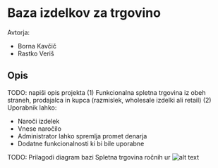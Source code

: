 # Baza izdelkov za trgovino

Avtorja:
* Borna Kavčič
* Rastko Veriš

## Opis

TODO: napiši opis projekta
(1) Funkcionalna spletna trgovina iz obeh straneh, prodajalca in kupca (razmislek, wholesale izdelki ali retail) (2) Uporabnik lahko:  
    
* Naroči izdelek
* Vnese naročilo
* Administrator lahko spremlja promet denarja
* Dodatne funkcionalnosti ki bi bile uporabne


TODO: Prilagodi diagram bazi
Spletna trgovina ročnih ur
![alt text](https://github.com/rastko07/webshop/blob/master/ER%20diagram.PNG)


